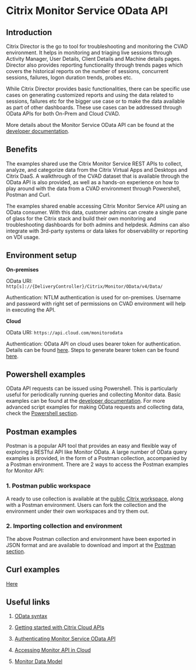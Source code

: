 # Citrix Monitor Service OData API

## Introduction

Citrix Director is the go to tool for troubleshooting and monitoring the CVAD environment. It helps in monitoring and triaging live sessions through Activity Manager, User Details, Client Details and Machine details pages. Director also provides reporting functionality through trends pages which covers the historical reports on the number of sessions, concurrent sessions, failures, logon duration trends, probes etc.

While Citrix Director provides basic functionalities, there can be specific use cases on generating customized reports and using the data related to sessions, failures etc for the bigger use case or to make the data available as part of other dashboards. These use cases can be addressed through OData APIs for both On-Prem and Cloud CVAD.

More details about the Monitor Service OData API can be found at the [developer documentation](https://developer-docs.citrix.com/en-us/monitor-service-odata-api/overview).

## Benefits

The examples shared use the Citrix Monitor Service REST APIs to collect, analyze, and categorize data from the Citrix Virtual Apps and Desktops and Citrix DaaS. A walkthrough of the CVAD dataset that is available through the OData API is also provided, as well as a hands-on experience on how to play around with the data from a CVAD environment through Powershell, Postman and Curl.

The examples shared enable accessing Citrix Monitor Service API using an OData consumer. With this data, customer admins can create a single pane of glass for the Citrix stack and build their own monitoring and troubleshooting dashboards for both admins and helpdesk. Admins can also integrate with 3rd-party systems or data lakes for observability or reporting on VDI usage.

## Environment setup

**On-premises**

OData URI: `http[s]://{DeliveryController}/Citrix/Monitor/OData/v4/Data/`

Authentication: NTLM authentication is used for on-premises. Username and password with right set of permissions on CVAD environment will help in executing the API.

**Cloud**

OData URI: `https://api.cloud.com/monitorodata`

Authentication: OData API on cloud uses bearer token for authentication. Details can be found [here](https://developer-docs.citrix.com/en-us/monitor-service-odata-api/overview#authentication). Steps to generate bearer token can be found [here](https://developer-docs.citrix.com/en-us/citrix-cloud/accessing-monitor-service-data-citrix-cloud-external/accessing-monitor-service-data-citrix-cloud-external).

## Powershell examples

OData API requests can be issued using Powershell. This is particularly useful for periodically running queries and collecting Monitor data.
Basic examples can be found at the [developer documentation](https://developer-docs.citrix.com/en-us/monitor-service-odata-api/access-methods#access-using-powershell).
For more advanced script examples for making OData requests and collecting data, check the [Powershell section](./powershell).

## Postman examples

Postman is a popular API tool that provides an easy and flexible way of exploring a RESTful API like Monitor OData. A large number of OData query examples is provided, in the form of a Postman collection, accompanied by a Postman environment. There are 2 ways to access the Postman examples for Monitor API:

### 1. Postman public workspace

A ready to use collection is available at the [public Citrix workspace](https://www.postman.com/citrix-data-access/workspace/citrix-data-public-workspace), along with a Postman environment. Users can fork the collection and the environment under their own workspaces and try them out.

### 2. Importing collection and environment

The above Postman collection and environment have been exported in JSON format and are available to download and import at the [Postman section](./postman).

## Curl examples

[Here](./curl/Demo_OnPrem.txt)

## Useful links

1.  [OData syntax](http://docs.oasis-open.org/odata/odata-data-aggregation-ext/v4.0/cs01/odata-data-aggregation-ext-v4.0-cs01.html)

1.  [Getting started with Citrix Cloud APIs](https://developer.cloud.com/citrix-cloud/citrix-cloud-api-overview/docs/get-started-with-citrix-cloud-apis)
  
1.  [Authenticating Monitor Service OData API](https://developer-docs.citrix.com/en-us/citrix-cloud/accessing-monitor-service-data-citrix-cloud-external/accessing-monitor-service-data-citrix-cloud-external)

1.  [Accessing Monitor API in Cloud](https://developer-docs.citrix.com/en-us/monitor-service-odata-api/access-methods)

1.  [Monitor Data Model](https://developer-docs.citrix.com/en-us/monitor-service-odata-api/apis)